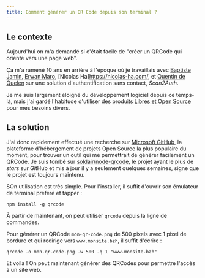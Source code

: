 ```yaml
---
title: Comment générer un QR Code depuis son terminal ?
---
```

## Le contexte

Aujourd'hui on m'a demandé si c'était facile de "créer un QRCode qui oriente vers une page web". 

Ça m'a ramené 10 ans en arrière à l'époque où je travaillais avec [Baptiste Jamin](https://jam.in), [Erwan Maro](https://fr.linkedin.com/in/erwan-maro-2454321b9), [Nicolas Ha]https://nicolas-ha.com/, et [Quentin de Quelen](https://fr.linkedin.com/in/quentin-de-quelen-4241a865) sur une solution d'authentification sans contact, *Scan2Auth*.

Je me suis largement éloigné du développement logiciel depuis ce temps-là, mais j'ai gardé l'habitude d'utiliser des produits [Libres et Open Source](https://fr.wikipedia.org/wiki/Free/Libre_Open_Source_Software) pour mes besoins divers.

## La solution

J'ai donc rapidement effectué une recherche sur [Microsoft GitHub](soldair/node-qrcode), la plateforme d'hébergement de projets Open Source la plus populaire du moment, pour trouver un outil qui me permettrait de générer facilement un QRCode. Je suis tombé sur [soldair/node-qrcode](https://github.com/soldair/node-qrcode), le projet ayant le plus de _stars_ sur GitHub et mis à jour il y a seulement quelques semaines, signe que le projet est toujours maintenu.

SOn utilisation est très simple. Pour l'installer, il suffit d'ouvrir son émulateur de terminal préféré et tapper :

```
npm install -g qrcode
```

À partir de maintenant, on peut utiliser ``qrcode`` depuis la ligne de commandes.

Pour générer un QRCode ``mon-qr-code.png`` de 500 pixels avec 1 pixel de bordure et qui redirige vers ``www.monsite.bzh``, il suffit d'écrire :

```
qrcode -o mon-qr-code.png -w 500 -q 1 "www.monsite.bzh"
```

Et voilà ! On peut maintenant générer des QRCodes pour permettre l'accès à un site web.
